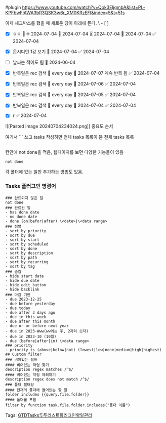 #plugin
https://www.youtube.com/watch?v=Qok3EljgmbA&list=PL-KPFbwFiAWA3bR3QSK3w6r_XM0KRzEFl&index=5&t=51s

이제 체크박스를 했을 때 새로운 창이 아래에 뜬다.
\ - [ ] 

- [x] ㅇㅇ 🔽 ➕ 2024-07-04 🛫 2024-07-04 ⏳ 2024-07-04 📅 2024-07-04 ✅ 2024-07-04
- [x] 옵시디언 1강 보기 📅 2024-07-04 ✅ 2024-07-04
- [ ] 날짜는 적어도 됨 📅 2024-06-04
- [x] 반복일은 rec 검색 🔁 every day 📅 2024-07-07 계속 반복 됨 ✅ 2024-07-04
- [x] 반복일은 rec 검색 🔁 every day 📅 2024-07-06 ✅ 2024-07-04
- [x] 반복일은 rec 검색 🔁 every day 📅 2024-07-05 ✅ 2024-07-04
- [x] 반복일은 rec 검색 🔁 every day 📅 2024-07-04 ✅ 2024-07-04
- [x] r ✅ 2024-07-04


![[Pasted image 20240704234024.png]]
중요도 순서

여기서 \``` 쓰고 tasks 작성하면 전체 tasks 목록이 뜸
전체 tasks 목록
```tasks

```

칸안에 not done을 적음, 웹페이지를 보면 다양한 기능들이 있음
```tasks
not done

```

각 폴더에 있는 일만 추가하는 방법도 있음.


### Tasks 플러그인 명령어
```
### 완료되지 않은 일
not done
### 완료된 일
- has done date
- no done date
- done (on|befor|after) \<date>|\<data range>
### 정렬
- sort by priority
- sort by due
- sort by start
- sort by scheduled
- sort by done
- sort by description
- sort by path
- sort by recurring
- sort by tag
### 숨김
- hide start date
- hide due date
- hide edit button
- hide backlink
### 마감 기한
- due 2023-12-25
- due before yesterday
- due today
- due after 3 days ago
- due in this week
- due after this month
- due or or before next year
- due in 2023-Www(ww에는 주, 2자리 숫자)
- due in 2023-10 (10월)
- due (before|after|in) \<data range>
### priority
- priority is (above|below|not) (lowest|low|none|medium|high|highest)
## Custom filter
### 비어있는 필드
#### 비어있는 작업 찾기
description regex matches /^$/
#### 비어있는 작업 제외하기
description regex does not match /^$/
### 폴더 필터링
#### 현재의 폴더에 들어있는 할 일
folder includes {{query.file.folder}}
#### 폴더를 포함
filter by function task.file.folder.includes("폴더 이름")
```

Tags: [GTD](https://booktracing.com/tag/gtd/)[Tasks](https://booktracing.com/tag/tasks/)[투두리스트](https://booktracing.com/tag/%ed%88%ac%eb%91%90%eb%a6%ac%ec%8a%a4%ed%8a%b8/)[플러그인](https://booktracing.com/tag/%ed%94%8c%eb%9f%ac%ea%b7%b8%ec%9d%b8/)[할일관리](https://booktracing.com/tag/%ed%95%a0%ec%9d%bc%ea%b4%80%eb%a6%ac/)